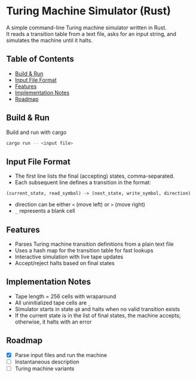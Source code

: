 # Turing Machine Simulator (Rust)

A simple command-line Turing machine simulator written in Rust.\
It reads a transition table from a text file, asks for an input string, and simulates the machine until it halts.

## Table of Contents

- [Build & Run](#build-run)
- [Input File Format](#input-file-format)
- [Features](#features)
- [Implementation Notes](#implementation-notes)
- [Roadmap](#roadmap)

## Build & Run

Build and run with cargo

```bash
cargo run -- <input file>
```

## Input File Format

- The first line lists the final (accepting) states, comma-separated.
- Each subsequent line defines a transition in the format:

```
(current_state, read_symbol) -> (next_state, write_symbol, direction)
```

- direction can be either `<` (move left) or `>` (move right)
- `_` represents a blank cell

## Features

- Parses Turing machine transition definitions from a plain text file
- Uses a hash map for the transition table for fast lookups
- Interactive simulation with live tape updates
- Accept/reject halts based on final states

## Implementation Notes

- Tape length = 256 cells with wraparound
- All uninitialized tape cells are `_`
- Simulator starts in state `q0` and halts when no valid transition exists
- If the current state is in the list of final states, the machine accepts; otherwise, it halts with an error

## Roadmap

- [x] Parse input files and run the machine
- [ ] Instantaneous description
- [ ] Turing machine variants
